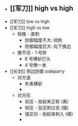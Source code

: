 - [[军刀]] high vs high
	-
- [[军刀]] low vs high
- [[军刀]] high vs low
	- 轻推 - 直刺
		- 防御幅度不大: 绕刺
		- 防御幅度巨大: 向下换边
	- 推不动 - 1 号斩
		- 6 号横斩打头
		- 4 号僚一发
- [[长剑]] 侧边防御 sideparry
	- 对方退
		- 朴素横斩
		-
	- 对方压
		- 前压 - 抬起来正斩 (离)
		- 轻压 - 反压刺过去 (强)
		- 强交剑 - 抬起来刺入 (缠)
		-